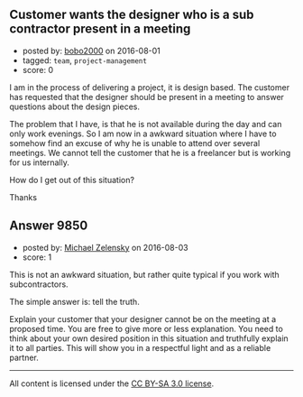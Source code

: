 ## Customer wants the designer who is a sub contractor present in a meeting

- posted by: [bobo2000](https://stackexchange.com/users/1069934/bobo2000) on 2016-08-01
- tagged: `team`, `project-management`
- score: 0

I am in the process of delivering a project, it is design based. The customer has requested that the designer should be present in a meeting to answer questions about the design pieces.

The problem that I have, is that he is not available during the day and can only work evenings. So I am now in a awkward situation where I have to somehow find an excuse of why he is unable to attend over several meetings. We cannot tell the customer that he is a freelancer but is working for us internally.

How do I get out of this situation?

Thanks


## Answer 9850

- posted by: [Michael Zelensky](https://stackexchange.com/users/433432/michael-zelensky) on 2016-08-03
- score: 1

This is not an awkward situation, but rather quite typical if you work with subcontractors.

The simple answer is: tell the truth. 

Explain your customer that your designer cannot be on the meeting at a proposed time. You are free to give more or less explanation. You need to think about your own desired position in this situation and truthfully explain it to all parties. This will show you in a respectful light and as a reliable partner.



---

All content is licensed under the [CC BY-SA 3.0 license](https://creativecommons.org/licenses/by-sa/3.0/).
